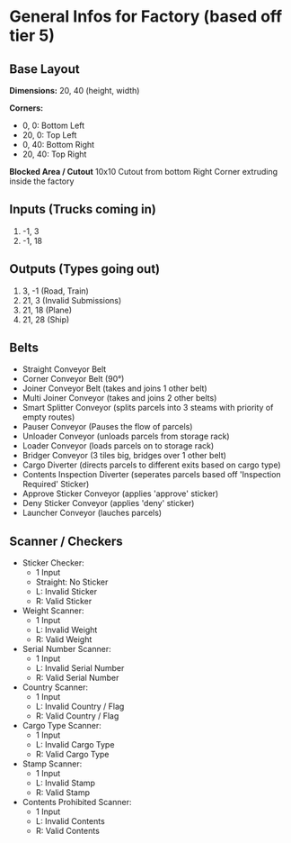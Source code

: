 # General Infos for Factory (based off tier 5)

## Base Layout

**Dimensions:**
20, 40 (height, width)

**Corners:**
- 0, 0: Bottom Left
- 20, 0: Top Left
- 0, 40: Bottom Right
- 20, 40: Top Right

**Blocked Area / Cutout**
10x10 Cutout from bottom Right Corner extruding inside the factory

## Inputs (Trucks coming in)
1. -1, 3
2. -1, 18

## Outputs (Types going out)
1. 3, -1 (Road, Train)
2. 21, 3 (Invalid Submissions)
3. 21, 18 (Plane)
4. 21, 28 (Ship)

## Belts
- Straight Conveyor Belt
- Corner Conveyor Belt (90°)
- Joiner Conveyor Belt (takes and joins 1 other belt)
- Multi Joiner Conveyor (takes and joins 2 other belts)
- Smart Splitter Conveyor (splits parcels into 3 steams with priority of empty routes)
- Pauser Conveyor (Pauses the flow of parcels)
- Unloader Conveyor (unloads parcels from storage rack)
- Loader Conveyor (loads parcels on to storage rack)
- Bridger Conveyor (3 tiles big, bridges over 1 other belt)
- Cargo Diverter (directs parcels to different exits based on cargo type)
- Contents Inspection Diverter (seperates parcels based off 'Inspection Required' Sticker)
- Approve Sticker Conveyor (applies 'approve' sticker)
- Deny Sticker Conveyor (applies 'deny' sticker)
- Launcher Conveyor (lauches parcels)

## Scanner / Checkers
- Sticker Checker:
  - 1 Input
  - Straight: No Sticker
  - L: Invalid Sticker
  - R: Valid Sticker
- Weight Scanner:
  - 1 Input
  - L: Invalid Weight
  - R: Valid Weight
- Serial Number Scanner:
  - 1 Input
  - L: Invalid Serial Number
  - R: Valid Serial Number
- Country Scanner:
  - 1 Input
  - L: Invalid Country / Flag
  - R: Valid Country / Flag
- Cargo Type Scanner:
  - 1 Input
  - L: Invalid Cargo Type
  - R: Valid Cargo Type
- Stamp Scanner:
  - 1 Input
  - L: Invalid Stamp
  - R: Valid Stamp
- Contents Prohibited Scanner:
  - 1 Input
  - L: Invalid Contents
  - R: Valid Contents
